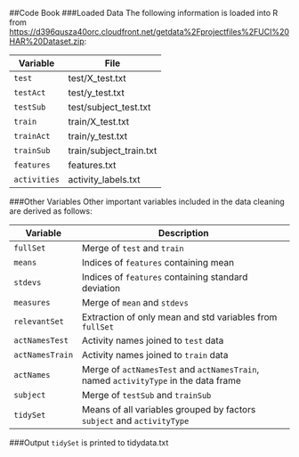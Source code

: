 ##Code Book
###Loaded Data
The following information is loaded into R from https://d396qusza40orc.cloudfront.net/getdata%2Fprojectfiles%2FUCI%20HAR%20Dataset.zip:

| Variable      | File                   |
| ------------- |------------------------|
| `test`          | test/X_test.txt        |
| `testAct`       | test/y_test.txt        |
| `testSub`       | test/subject_test.txt  |
| `train`         | train/X_test.txt       |
| `trainAct`      | train/y_test.txt       |
| `trainSub`      | train/subject_train.txt|
| `features`      | features.txt           |
| `activities`    | activity_labels.txt    |

###Other Variables
Other important variables included in the data cleaning are derived as follows:

| Variable      | Description                   |
| ------------- |------------------------|
| `fullSet`       | Merge of `test` and `train`        |
| `means`       | Indices of `features` containing mean        |
| `stdevs`       | Indices of `features` containing standard deviation        |
| `measures`       | Merge of `mean` and `stdevs`  |
| `relevantSet`         | Extraction of only mean and std variables from `fullSet`      |
| `actNamesTest`       | Activity names joined to `test` data       |
| `actNamesTrain`       | Activity names joined to `train` data         |
| `actNames`       | Merge of `actNamesTest` and `actNamesTrain`, named `activityType` in the data frame  |
| `subject`       | Merge of `testSub` and `trainSub`        |
| `tidySet`      | Means of all variables grouped by factors `subject` and `activityType`       |

###Output
`tidySet` is printed to tidydata.txt

